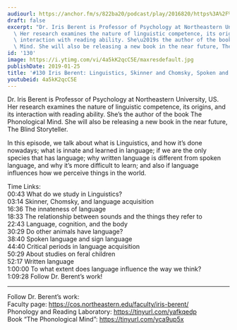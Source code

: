 ```yaml
---
audiourl: https://anchor.fm/s/822ba20/podcast/play/2016820/https%3A%2F%2Fd3ctxlq1ktw2nl.cloudfront.net%2Fproduction%2F2019-0-1%2F7778333-44100-2-00ddf351157b6.m4a
draft: false
excerpt: "Dr. Iris Berent is Professor of Psychology at Northeastern University, US.\
  \ Her research examines the nature of linguistic competence, its origins, and its\
  \ interaction with reading ability. She\u2019s the author of the book The Phonological\
  \ Mind. She will also be releasing a new book in the near future, The Blind Storyteller. "
id: '130'
image: https://i.ytimg.com/vi/4a5kK2qcC5E/maxresdefault.jpg
publishDate: 2019-01-25
title: '#130 Iris Berent: Linguistics, Skinner and Chomsky, Spoken and Written Language'
youtubeid: 4a5kK2qcC5E
---
```

<div class="timelinks">

Dr. Iris Berent is Professor of Psychology at Northeastern University, US. Her research examines the nature of linguistic competence, its origins, and its interaction with reading ability. She’s the author of the book The Phonological Mind. She will also be releasing a new book in the near future, The Blind Storyteller. 

In this episode, we talk about what is Linguistics, and how it’s done nowadays; what is innate and learned in language; if we are the only species that has language; why written language is different from spoken language, and why it’s more difficult to learn; and also if language influences how we perceive things in the world.

Time Links:  
<time>00:43</time> What do we study in Linguistics?  
<time>03:14</time> Skinner, Chomsky, and language acquisition                     
<time>16:36</time> The innateness of language            
<time>18:33</time> The relationship between sounds and the things they refer to      
<time>22:43</time> Language, cognition, and the body        
<time>30:29</time> Do other animals have language?           
<time>38:40</time> Spoken language and sign language    
<time>44:40</time> Critical periods in language acquisition  
<time>50:29</time> About studies on feral children  
<time>52:17</time> Written language  
<time>1:00:00</time> To what extent does language influence the way we think?  
<time>1:09:28</time> Follow Dr. Berent’s work!

---

Follow Dr. Berent’s work:  
Faculty page: https://cos.northeastern.edu/faculty/iris-berent/  
Phonology and Reading Laboratory: https://tinyurl.com/yafkqedp  
Book “The Phonological Mind”: https://tinyurl.com/yca9up5x
</div>

